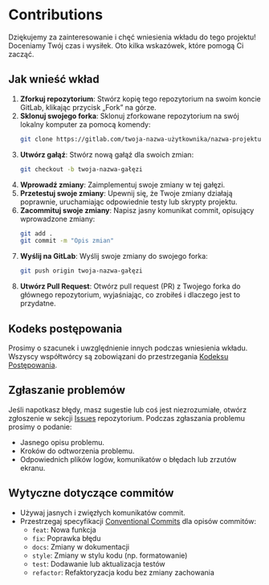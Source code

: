 # Contributions

Dziękujemy za zainteresowanie i chęć wniesienia wkładu do tego projektu! Doceniamy Twój czas i wysiłek. Oto kilka wskazówek, które pomogą Ci zacząć.

## Jak wnieść wkład

1. **Zforkuj repozytorium**: Stwórz kopię tego repozytorium na swoim koncie GitLab, klikając przycisk „Fork” na górze.
2. **Sklonuj swojego forka**: Sklonuj zforkowane repozytorium na swój lokalny komputer za pomocą komendy:
   ```bash
   git clone https://gitlab.com/twoja-nazwa-użytkownika/nazwa-projektu.git
   ```
3. **Utwórz gałąź**: Stwórz nową gałąź dla swoich zmian:
   ```bash
   git checkout -b twoja-nazwa-gałęzi
   ```
4. **Wprowadź zmiany**: Zaimplementuj swoje zmiany w tej gałęzi.
5. **Przetestuj swoje zmiany**: Upewnij się, że Twoje zmiany działają poprawnie, uruchamiając odpowiednie testy lub skrypty projektu.
6. **Zacommituj swoje zmiany**: Napisz jasny komunikat commit, opisujący wprowadzone zmiany:
   ```bash
   git add .
   git commit -m "Opis zmian"
   ```
7. **Wyślij na GitLab**: Wyślij swoje zmiany do swojego forka:
   ```bash
   git push origin twoja-nazwa-gałęzi
   ```
8. **Utwórz Pull Request**: Otwórz pull request (PR) z Twojego forka do głównego repozytorium, wyjaśniając, co zrobiłeś i dlaczego jest to przydatne.

## Kodeks postępowania

Prosimy o szacunek i uwzględnienie innych podczas wniesienia wkładu. Wszyscy współtwórcy są zobowiązani do przestrzegania [Kodeksu Postępowania](CODE_OF_CONDUCT.md).

## Zgłaszanie problemów

Jeśli napotkasz błędy, masz sugestie lub coś jest niezrozumiałe, otwórz zgłoszenie w sekcji [Issues](https://gitlab.com/nazwa-projektu/issues) repozytorium. Podczas zgłaszania problemu prosimy o podanie:

- Jasnego opisu problemu.
- Kroków do odtworzenia problemu.
- Odpowiednich plików logów, komunikatów o błędach lub zrzutów ekranu.

## Wytyczne dotyczące commitów

- Używaj jasnych i zwięzłych komunikatów commit.
- Przestrzegaj specyfikacji [Conventional Commits](https://www.conventionalcommits.org/) dla opisów commitów:
  - `feat`: Nowa funkcja
  - `fix`: Poprawka błędu
  - `docs`: Zmiany w dokumentacji
  - `style`: Zmiany w stylu kodu (np. formatowanie)
  - `test`: Dodawanie lub aktualizacja testów
  - `refactor`: Refaktoryzacja kodu bez zmiany zachowania